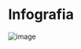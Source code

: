 # Infografia
![image](https://github.com/MarkitoNavaja/Infografia/assets/134307258/3cb38d89-724c-49aa-b7ac-ce8dff5096d3)
